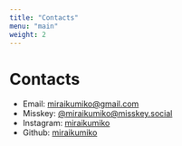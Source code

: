 ```yaml
---
title: "Contacts"
menu: "main"
weight: 2
---
```


# Contacts

* Email: [miraikumiko@gmail.com](mailto:miraikumiko@gmail.com)
* Misskey: [@miraikumiko@misskey.social](https://misskey.social/@miraikumiko)
* Instagram: [miraikumiko](https://www.instagram.com/miraikumiko)
* Github: [miraikumiko](https://github.com/miraikumiko)